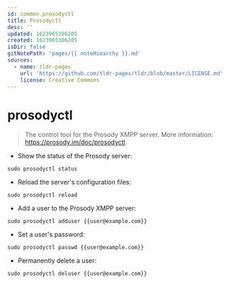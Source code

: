 ```yaml
---
id: common.prosodyctl
title: Prosodyctl
desc: ''
updated: 1623965306205
created: 1623965306205
isDir: false
gitNotePath: 'pages/{{ noteHiearchy }}.md'
sources:
  - name: tldr-pages
    url: 'https://github.com/tldr-pages/tldr/blob/master/LICENSE.md'
    license: Creative Commons
---
```

# prosodyctl

> The control tool for the Prosody XMPP server.
> More information: <https://prosody.im/doc/prosodyctl>.

- Show the status of the Prosody server:

`sudo prosodyctl status`

- Reload the server's configuration files:

`sudo prosodyctl reload`

- Add a user to the Prosody XMPP server:

`sudo prosodyctl adduser {{user@example.com}}`

- Set a user's password:

`sudo prosodyctl passwd {{user@example.com}}`

- Permanently delete a user:

`sudo prosodyctl deluser {{user@example.com}}`

